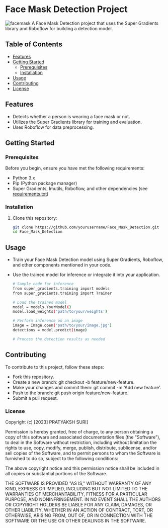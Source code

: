 # Face Mask Detection Project
![facemask](https://github.com/pratyakshsuri2003/Yolo-Projects/assets/115720372/9a62fa07-a8f6-4ab5-a006-22124420f14d)
A Face Mask Detection project that uses the Super Gradients library and Roboflow for building a detection model.
## Table of Contents
- [Features](#features)
- [Getting Started](#getting-started)
  - [Prerequisites](#prerequisites)
  - [Installation](#installation)
- [Usage](#usage)
- [Contributing](#contributing)
- [License](#license)

## Features

- Detects whether a person is wearing a face mask or not.
- Utilizes the Super Gradients library for training and evaluation.
- Uses Roboflow for data preprocessing.

## Getting Started

### Prerequisites

Before you begin, ensure you have met the following requirements:

- Python 3.x
- Pip (Python package manager)
- Super Gradients, Imutils, Roboflow, and other dependencies (see [requirements.txt](requirements.txt))

### Installation

1. Clone this repository:

   ```sh
   git clone https://github.com/yourusername/Face_Mask_Detection.git
   cd Face_Mask_Detection

## Usage
- Train your Face Mask Detection model using Super Gradients, Roboflow, and other components mentioned in your code.
- Use the trained model for inference or integrate it into your application.

  ```sh
  # Sample code for inference
  from super_gradients.training import models
  from super_gradients.training import Trainer
  
  # Load the trained model
  model = models.YourModel()
  model.load_weights('path/to/your/weights')
  
  # Perform inference on an image
  image = Image.open('path/to/your/image.jpg')
  detections = model.predict(image)

  # Process the detection results as needed

## Contributing
To contribute to this project, follow these steps:

- Fork this repository.
- Create a new branch: git checkout -b feature/new-feature.
- Make your changes and commit them: git commit -m 'Add new feature'.
- Push to the branch: git push origin feature/new-feature.
- Submit a pull request.

### License
Copyright (c) [2023] PRATYAKSH SURI]

Permission is hereby granted, free of charge, to any person obtaining a copy of this software and associated documentation files (the "Software"), to deal in the Software without restriction, including without limitation the rights to use, copy, modify, merge, publish, distribute, sublicense, and/or sell copies of the Software, and to permit persons to whom the Software is furnished to do so, subject to the following conditions:

The above copyright notice and this permission notice shall be included in all copies or substantial portions of the Software.

THE SOFTWARE IS PROVIDED "AS IS," WITHOUT WARRANTY OF ANY KIND, EXPRESS OR IMPLIED, INCLUDING BUT NOT LIMITED TO THE WARRANTIES OF MERCHANTABILITY, FITNESS FOR A PARTICULAR PURPOSE, AND NONINFRINGEMENT. IN NO EVENT SHALL THE AUTHORS OR COPYRIGHT HOLDERS BE LIABLE FOR ANY CLAIM, DAMAGES, OR OTHER LIABILITY, WHETHER IN AN ACTION OF CONTRACT, TORT, OR OTHERWISE, ARISING FROM, OUT OF, OR IN CONNECTION WITH THE SOFTWARE OR THE USE OR OTHER DEALINGS IN THE SOFTWARE.
